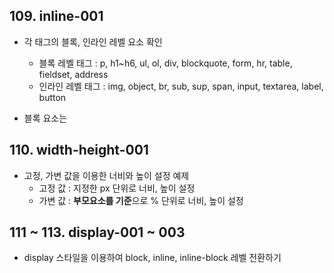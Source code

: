 ## 109. inline-001
+ 각 태그의 블록, 인라인 레벨 요소 확인
    - 블록 레벨 태그 : p, h1~h6, ul, ol, div, blockquote, form, hr, table, fieldset, address
    - 인라인 레벨 태그 : img, object, br, sub, sup, span, input, textarea, label, button
 
+ 블록 요소는 

## 110. width-height-001
+ 고정, 가변 값을 이용한 너비와 높이 설정 예제
    - 고정 값 : 지정한 px 단위로 너비, 높이 설정
    - 가변 값 : **부모요소를 기준**으로 % 단위로 너비, 높이 설정

## 111 ~ 113. display-001 ~ 003
+ display 스타일을 이용하여 block, inline, inline-block 레벨 전환하기 
